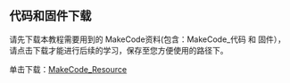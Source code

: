 ## 代码和固件下载

请先下载本教程需要用到的 MakeCode资料(包含：MakeCode_代码 和 固件），请点击下载才能进行后续的学习，保存至您方便使用的路径下。

单击下载：[MakeCode_Resource](./MakeCode_Resource.7z) 




